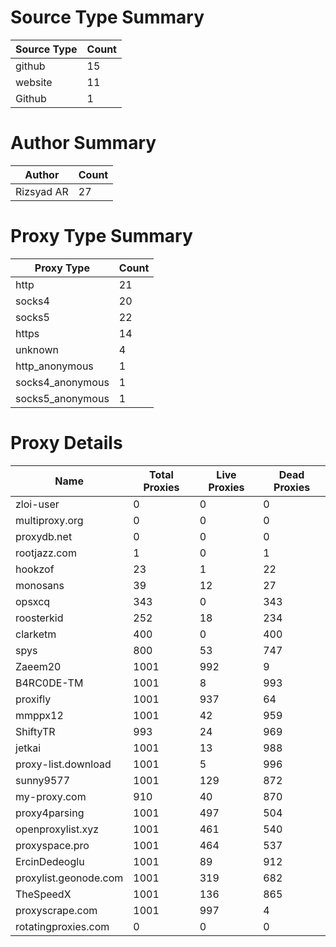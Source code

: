 # Source Type Summary

| Source Type | Count |
|-------------|-------|
| github | 15 |
| website | 11 |
| Github | 1 |


# Author Summary

| Author | Count |
|--------|-------|
| Rizsyad AR | 27 |


# Proxy Type Summary

| Proxy Type | Count |
|------------|-------|
| http | 21 |
| socks4 | 20 |
| socks5 | 22 |
| https | 14 |
| unknown | 4 |
| http_anonymous | 1 |
| socks4_anonymous | 1 |
| socks5_anonymous | 1 |


# Proxy Details

| Name | Total Proxies | Live Proxies | Dead Proxies |
|------|---------------|--------------|---------------|
| zloi-user | 0 | 0 | 0 |
| multiproxy.org | 0 | 0 | 0 |
| proxydb.net | 0 | 0 | 0 |
| rootjazz.com | 1 | 0 | 1 |
| hookzof | 23 | 1 | 22 |
| monosans | 39 | 12 | 27 |
| opsxcq | 343 | 0 | 343 |
| roosterkid | 252 | 18 | 234 |
| clarketm | 400 | 0 | 400 |
| spys | 800 | 53 | 747 |
| Zaeem20 | 1001 | 992 | 9 |
| B4RC0DE-TM | 1001 | 8 | 993 |
| proxifly | 1001 | 937 | 64 |
| mmppx12 | 1001 | 42 | 959 |
| ShiftyTR | 993 | 24 | 969 |
| jetkai | 1001 | 13 | 988 |
| proxy-list.download | 1001 | 5 | 996 |
| sunny9577 | 1001 | 129 | 872 |
| my-proxy.com | 910 | 40 | 870 |
| proxy4parsing | 1001 | 497 | 504 |
| openproxylist.xyz | 1001 | 461 | 540 |
| proxyspace.pro | 1001 | 464 | 537 |
| ErcinDedeoglu | 1001 | 89 | 912 |
| proxylist.geonode.com | 1001 | 319 | 682 |
| TheSpeedX | 1001 | 136 | 865 |
| proxyscrape.com | 1001 | 997 | 4 |
| rotatingproxies.com | 0 | 0 | 0 |
